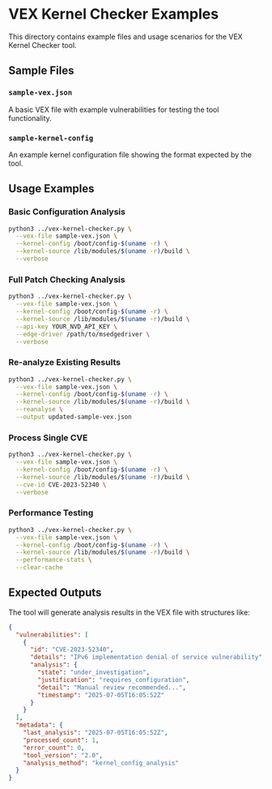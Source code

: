# VEX Kernel Checker Examples

This directory contains example files and usage scenarios for the VEX Kernel Checker tool.

## Sample Files

### `sample-vex.json`
A basic VEX file with example vulnerabilities for testing the tool functionality.

### `sample-kernel-config`
An example kernel configuration file showing the format expected by the tool.

## Usage Examples

### Basic Configuration Analysis
```bash
python3 ../vex-kernel-checker.py \
  --vex-file sample-vex.json \
  --kernel-config /boot/config-$(uname -r) \
  --kernel-source /lib/modules/$(uname -r)/build \
  --verbose
```

### Full Patch Checking Analysis
```bash
python3 ../vex-kernel-checker.py \
  --vex-file sample-vex.json \
  --kernel-config /boot/config-$(uname -r) \
  --kernel-source /lib/modules/$(uname -r)/build \
  --api-key YOUR_NVD_API_KEY \
  --edge-driver /path/to/msedgedriver \
  --verbose
```

### Re-analyze Existing Results
```bash
python3 ../vex-kernel-checker.py \
  --vex-file sample-vex.json \
  --kernel-config /boot/config-$(uname -r) \
  --kernel-source /lib/modules/$(uname -r)/build \
  --reanalyse \
  --output updated-sample-vex.json
```

### Process Single CVE
```bash
python3 ../vex-kernel-checker.py \
  --vex-file sample-vex.json \
  --kernel-config /boot/config-$(uname -r) \
  --kernel-source /lib/modules/$(uname -r)/build \
  --cve-id CVE-2023-52340 \
  --verbose
```

### Performance Testing
```bash
python3 ../vex-kernel-checker.py \
  --vex-file sample-vex.json \
  --kernel-config /boot/config-$(uname -r) \
  --kernel-source /lib/modules/$(uname -r)/build \
  --performance-stats \
  --clear-cache
```

## Expected Outputs

The tool will generate analysis results in the VEX file with structures like:

```json
{
  "vulnerabilities": [
    {
      "id": "CVE-2023-52340",
      "details": "IPv6 implementation denial of service vulnerability",
      "analysis": {
        "state": "under_investigation",
        "justification": "requires_configuration",
        "detail": "Manual review recommended...",
        "timestamp": "2025-07-05T16:05:52Z"
      }
    }
  ],
  "metadata": {
    "last_analysis": "2025-07-05T16:05:52Z",
    "processed_count": 1,
    "error_count": 0,
    "tool_version": "2.0",
    "analysis_method": "kernel_config_analysis"
  }
}
```
